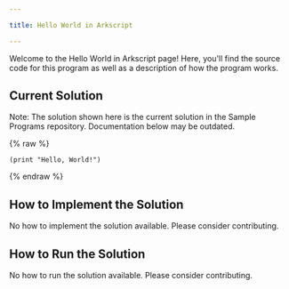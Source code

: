 ```yaml
---

title: Hello World in Arkscript

---
```


Welcome to the Hello World in Arkscript page! Here, you'll find the source code for this program as well as a description of how the program works.

## Current Solution

Note: The solution shown here is the current solution in the Sample Programs repository. Documentation below may be outdated.

{% raw %}

```Arkscript
(print "Hello, World!")
```

{% endraw %}

## How to Implement the Solution

No how to implement the solution available. Please consider contributing.

## How to Run the Solution

No how to run the solution available. Please consider contributing.
